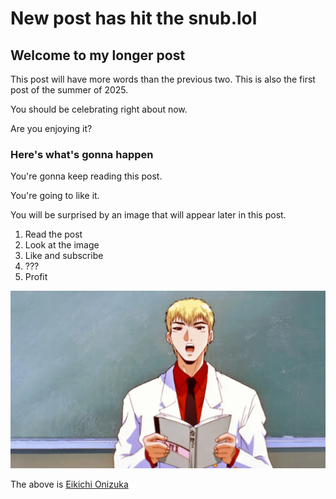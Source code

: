 # New post has hit the snub.lol

## Welcome to my longer post

This post will have more words than the previous two. This is also the first post of the summer of 2025.

You should be celebrating right about now.

Are you enjoying it?

### Here's what's gonna happen

You're gonna keep reading this post.

You're going to like it.

You will be surprised by an image that will appear later in this post.

1. Read the post
2. Look at the image
3. Like and subscribe
4. ???
5. Profit

![Eikichi Onizuka](./onizuka.webp)

The above is [Eikichi Onizuka](https://great-teacher-onizuka-gto.fandom.com/wiki/Eikichi_Onizuka)
